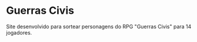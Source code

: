 # Guerras Civis


Site desenvolvido para sortear personagens do RPG "Guerras Civis" para 14 jogadores.
